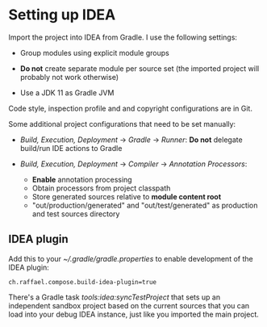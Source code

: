 Setting up IDEA
===============

Import the project into IDEA from Gradle. I use the following settings:

- Group modules using explicit module groups

- **Do not** create separate module per source set (the imported project
  will probably not work otherwise)
  
- Use a JDK 11 as Gradle JVM

Code style, inspection profile and and copyright configurations are in Git.

Some additional project configurations that need to be set manually:

- *Build, Execution, Deployment* → *Gradle* → *Runner*: **Do not** delegate
  build/run IDE actions to Gradle

- *Build, Execution, Deployment* → *Compiler* → *Annotation Processors*:
  
  - **Enable** annotation processing
  - Obtain processors from project classpath
  - Store generated sources relative to **module content root**
  - "out/production/generated" and "out/test/generated" as production and
    test sources directory


IDEA plugin
-----------

Add this to your *~/.gradle/gradle.properties* to enable development of the
IDEA plugin:

```
ch.raffael.compose.build-idea-plugin=true
```

There's a Gradle task *tools:idea:syncTestProject* that sets up an
independent sandbox project based on the current sources that you can load
into your debug IDEA instance, just like you imported the main project.
